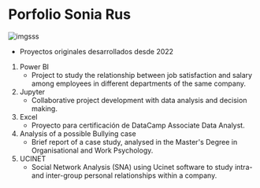 # Porfolio Sonia Rus

![imgsss](https://user-images.githubusercontent.com/87075309/189483649-fd5b02c5-c23f-4d50-b642-959e92c1798a.jpg)
- Proyectos originales desarrollados desde 2022
1. Power BI
   - Project to study the relationship between job satisfaction and salary among employees in different departments of the same company.
2. Jupyter
   - Collaborative project development with data analysis and decision making.
3. Excel
   - Proyecto para certificación de DataCamp Associate Data Analyst.
4. Analysis of a possible Bullying case
   - Brief report of a case study, analysed in the Master's Degree in Organisational and Work Psychology.
5. UCINET
   - Social Network Analysis (SNA) using Ucinet software to study intra- and inter-group personal relationships within a company.
